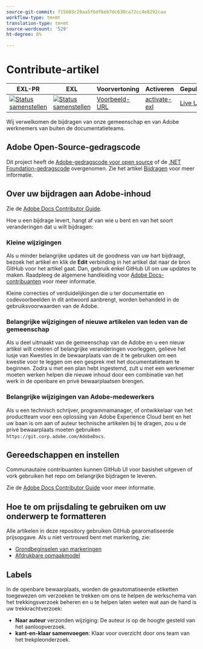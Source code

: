 ```yaml
---
source-git-commit: f15603c29aa5f6df6eb7dc630ca72cc4e8292caa
workflow-type: tm+mt
translation-type: tm+mt
source-wordcount: '529'
ht-degree: 8%

---
```

# Contribute-artikel

| EXL-PR | EXL | Voorvertoning | Activeren | Gepubliceerd | Help |
|--- |--- |--- |--- |--- |--- |
| [![Status samenstellen](https://docs.ci.corp.adobe.com/view/exl-pr/job/release-notes.en_pr-exl/badge/icon)](https://docs.ci.corp.adobe.com/view/exl-pr/job/release-notes.en_pr-exl/lastBuild/) | [![Status samenstellen](https://docs.ci.corp.adobe.com/view/exl-pr/job/release-notes.en_exl/lastBuild/badge/icon)](https://docs.ci.corp.adobe.com/view/exl-pr/job/release-notes.en_exl/lastBuild/lastBuild) | [Voorbeeld-URL](https://experienceleague.corp.adobe.com/docs/release-notes/experience-cloud/current.html?lang=en) | [activate-exl](https://docs.ci.corp.adobe.com/job/activate-exl/build/) | [Live URL](https://experienceleague.adobe.com/docs/release-notes/experience-cloud/current.html?lang=en) | [Ontwerphandleiding](https://experienceleague.adobe.com/docs/authoring-guide-exl/using/home.html?lang=en) |

Wij verwelkomen de bijdragen van onze gemeenschap en van Adobe werknemers van buiten de documentatieteams.

## Adobe Open-Source-gedragscode


Dit project heeft de [Adobe-gedragscode voor open source](https://docs.adobe.com/content/help/en/contributor/contributor-guide/conduct-contributions/code-of-conduct.html) of de [.NET Foundation-gedragscode](https://dotnetfoundation.org/code-of-conduct) overgenomen. Zie het artikel [Bijdragen](https://docs.adobe.com/content/help/en/contributor/contributor-guide/conduct-contributions/contributing.html) voor meer informatie.

## Over uw bijdragen aan Adobe-inhoud

Zie de [Adobe Docs Contributor Guide](https://docs.adobe.com/content/help/en/contributor/contributor-guide/introduction.html).

Hoe u een bijdrage levert, hangt af van wie u bent en van het soort veranderingen dat u wilt bijdragen:

### Kleine wijzigingen

Als u minder belangrijke updates uit de goodness van uw hart bijdraagt, bezoek het artikel en klik de **Edit** verbinding in het artikel dat naar de bron GitHub voor het artikel gaat. Dan, gebruik enkel GitHub UI om uw updates te maken. Raadpleeg de algemene handleiding voor [Adobe Docs-contribuanten](https://docs.adobe.com/content/help/en/contributor/contributor-guide/introduction.html) voor meer informatie.

Kleine correcties of verduidelijkingen die u ter documentatie en codevoorbeelden in dit antwoord aanbrengt, worden behandeld in de gebruiksvoorwaarden van de Adobe.

### Belangrijke wijzigingen of nieuwe artikelen van leden van de gemeenschap

Als u deel uitmaakt van de gemeenschap van de Adobe en u een nieuw artikel wilt creëren of belangrijke veranderingen voorleggen, gelieve het lusje van Kwesties in de bewaarplaats van de it te gebruiken om een kwestie voor te leggen om een gesprek met het documentatieteam te beginnen. Zodra u met een plan hebt ingestemd, zult u met een werknemer moeten werken helpen die nieuwe inhoud door een combinatie van het werk in de openbare en privé bewaarplaatsen brengen.

<!--
If you submit a pull request with significant changes to documentation and code examples, you'll see a message in the pull request asking you to submit an online contribution license agreement (CLA). We need you to complete the online form before we can review your pull request.
-->

### Belangrijke wijzigingen van Adobe-medewerkers

Als u een technisch schrijver, programmamanager, of ontwikkelaar van het productteam voor een oplossing van Adobe Experience Cloud bent en het uw baan is om aan of auteur technische artikelen bij te dragen, zou u de privé bewaarplaats moeten gebruiken `https://git.corp.adobe.com/AdobeDocs`. <!--Employees from other parts of the Adobe world should use the public repo for minor updates.-->

## Gereedschappen en instellen

Communautaire contribuanten kunnen GitHub UI voor basishet uitgeven of vork gebruiken het repo om belangrijke bijdragen te leveren.

Zie de [Adobe Docs Contributor Guide](https://docs.adobe.com/content/help/en/contributor/contributor-guide-for-adobe-documentation/introduction.html) voor meer informatie.

## Hoe te om prijsdaling te gebruiken om uw onderwerp te formatteren

Alle artikelen in deze repository gebruiken GitHub gearomatiseerde prijsopgave. Als u niet vertrouwd bent met markering, zie:

* [Grondbeginselen van markeringen](https://help.github.com/articles/markdown-basics/)
* [Afdrukbare opmaakmodel](https://guides.github.com/pdfs/markdown-cheatsheet-online.pdf)

## Labels

In de openbare bewaarplaats, worden de geautomatiseerde etiketten toegewezen om verzoeken te trekken om ons te helpen de werkschema van het trekkingsverzoek beheren en u te helpen laten weten wat aan de hand is uw trekkrachtverzoek:

* **Naar auteur** verzonden wijziging: De auteur is op de hoogte gesteld van het aanloopverzoek.
* **kant-en-klaar samenvoegen**: Klaar voor overzicht door ons team van het trekpleonderzoek.


